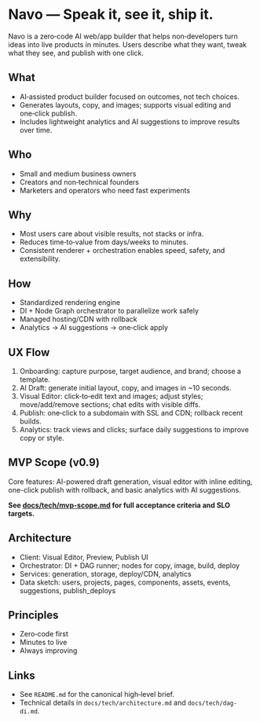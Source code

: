 # Navo — Speak it, see it, ship it.

Navo is a zero‑code AI web/app builder that helps non‑developers turn ideas into live products in minutes. Users describe what they want, tweak what they see, and publish with one click.

## What

- AI‑assisted product builder focused on outcomes, not tech choices.
- Generates layouts, copy, and images; supports visual editing and one‑click publish.
- Includes lightweight analytics and AI suggestions to improve results over time.

## Who

- Small and medium business owners
- Creators and non‑technical founders
- Marketers and operators who need fast experiments

## Why

- Most users care about visible results, not stacks or infra.
- Reduces time‑to‑value from days/weeks to minutes.
- Consistent renderer + orchestration enables speed, safety, and extensibility.

## How

- Standardized rendering engine
- DI + Node Graph orchestrator to parallelize work safely
- Managed hosting/CDN with rollback
- Analytics → AI suggestions → one‑click apply

## UX Flow

1. Onboarding: capture purpose, target audience, and brand; choose a template.
2. AI Draft: generate initial layout, copy, and images in ~10 seconds.
3. Visual Editor: click‑to‑edit text and images; adjust styles; move/add/remove sections; chat edits with visible diffs.
4. Publish: one‑click to a subdomain with SSL and CDN; rollback recent builds.
5. Analytics: track views and clicks; surface daily suggestions to improve copy or style.

## MVP Scope (v0.9)

Core features: AI-powered draft generation, visual editor with inline editing, one-click publish with rollback, and basic analytics with AI suggestions.

**See [docs/tech/mvp-scope.md](../tech/mvp-scope.md) for full acceptance criteria and SLO targets.**

## Architecture

- Client: Visual Editor, Preview, Publish UI
- Orchestrator: DI + DAG runner; nodes for copy, image, build, deploy
- Services: generation, storage, deploy/CDN, analytics
- Data sketch: users, projects, pages, components, assets, events, suggestions, publish_deploys

## Principles

- Zero‑code first
- Minutes to live
- Always improving

## Links

- See `README.md` for the canonical high‑level brief.
- Technical details in `docs/tech/architecture.md` and `docs/tech/dag-di.md`.
